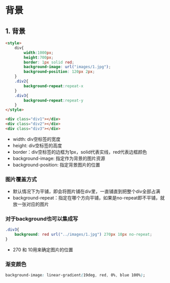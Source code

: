 # 背景

## 1. 背景

```html
<style>
    div{
        width:1000px;
        height:700px;
        border: 1px solid red;
        background-image: url("images/1.jpg");
        background-position: 120px 2px;
    }
    .div2{
        background-repeat:repeat-x
    }
    .div3{
        background-repeat:repeat-y
    }
</style>

<div class="div1"></div>
<div class="div2"></div>
<div class="div3"></div>


```

- width: div空标签的宽度
- height: div空标签的高度
- border：div空标签的边框为1px，solid代表实线，red代表边框颜色
- background-image: 指定作为背景的图片资源
- background-position: 指定背景图片的位置

### 图片覆盖方式

- 默认情况下为平铺，即会将图片铺在div里，一直铺直到把整个div全部占满
- background-repeat：指定在哪个方向平铺，如果是no-repeat即不平铺，就放一张对应的图片

### 对于background也可以集成写

```css
.div3{
	background: red url("../images/1.jpg") 270px 10px no-repeat;
}
```

- 270 和 10用来确定图片的位置

### 渐变颜色

```css
background-image: linear-gradient(19deg, red, 0%, blue 100%);
```

